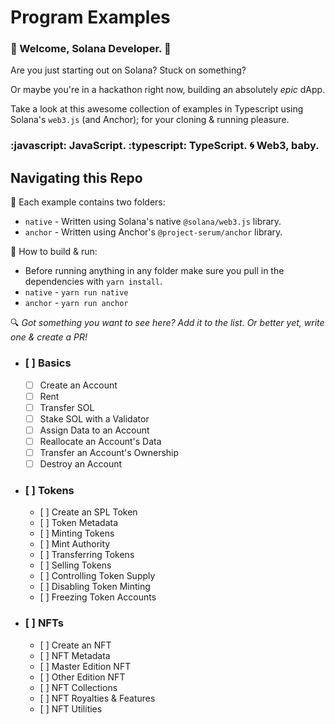 # Program Examples

### :space_invader: Welcome, Solana Developer. :space_invader:   
   
Are you just starting out on Solana? Stuck on something?   
   
Or maybe you're in a hackathon right now, building an absolutely *epic* dApp.   
   
Take a look at this awesome collection of examples in Typescript using Solana's `web3.js` (and Anchor); for your cloning & running pleasure.   
   
### :javascript: JavaScript. :typescript: TypeScript. :cyclone: Web3, baby. 

## Navigating this Repo

:file_folder: Each example contains two folders:
- `native` - Written using Solana's native `@solana/web3.js` library.
- `anchor` - Written using Anchor's `@project-serum/anchor` library.

:wrench: How to build & run:
- Before running anything in any folder make sure you pull in the dependencies with `yarn install`.
- `native` - `yarn run native`
- `anchor` - `yarn run anchor`

:mag: *Got something you want to see here? Add it to the list. Or better yet, write one & create a PR!*
* ### [ ] Basics
    * [ ] Create an Account
    * [ ] Rent
    * [ ] Transfer SOL
    * [ ] Stake SOL with a Validator
    * [ ] Assign Data to an Account
    * [ ] Reallocate an Account's Data
    * [ ] Transfer an Account's Ownership
    * [ ] Destroy an Account
* ### [ ] Tokens
    * [ ] Create an SPL Token
    * [ ] Token Metadata
    * [ ] Minting Tokens
    * [ ] Mint Authority
    * [ ] Transferring Tokens
    * [ ] Selling Tokens
    * [ ] Controlling Token Supply
    * [ ] Disabling Token Minting
    * [ ] Freezing Token Accounts
* ### [ ] NFTs
    * [ ] Create an NFT
    * [ ] NFT Metadata
    * [ ] Master Edition NFT
    * [ ] Other Edition NFT
    * [ ] NFT Collections
    * [ ] NFT Royalties & Features
    * [ ] NFT Utilities
